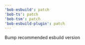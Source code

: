 ```yaml
---
'bob-esbuild': patch
'bob-ts': patch
'bob-tsm': patch
'bob-esbuild-plugin': patch
---
```


Bump recommended esbuild version
